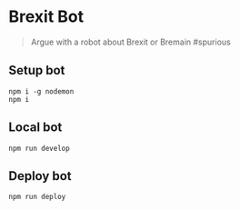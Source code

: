 # Brexit Bot

> Argue with a robot about Brexit or Bremain #spurious

## Setup bot

```
npm i -g nodemon
npm i
```

## Local bot

```
npm run develop
```

## Deploy bot

```
npm run deploy
```
